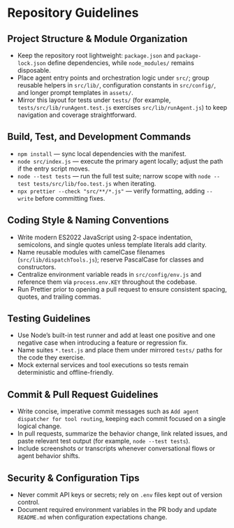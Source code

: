 # Repository Guidelines

## Project Structure & Module Organization
- Keep the repository root lightweight: `package.json` and `package-lock.json` define dependencies, while `node_modules/` remains disposable.
- Place agent entry points and orchestration logic under `src/`; group reusable helpers in `src/lib/`, configuration constants in `src/config/`, and longer prompt templates in `assets/`.
- Mirror this layout for tests under `tests/` (for example, `tests/src/lib/runAgent.test.js` exercises `src/lib/runAgent.js`) to keep navigation and coverage straightforward.

## Build, Test, and Development Commands
- `npm install` — sync local dependencies with the manifest.
- `node src/index.js` — execute the primary agent locally; adjust the path if the entry script moves.
- `node --test tests` — run the full test suite; narrow scope with `node --test tests/src/lib/foo.test.js` when iterating.
- `npx prettier --check "src/**/*.js"` — verify formatting, adding `--write` before committing fixes.

## Coding Style & Naming Conventions
- Write modern ES2022 JavaScript using 2-space indentation, semicolons, and single quotes unless template literals add clarity.
- Name reusable modules with camelCase filenames (`src/lib/dispatchTools.js`); reserve PascalCase for classes and constructors.
- Centralize environment variable reads in `src/config/env.js` and reference them via `process.env.KEY` throughout the codebase.
- Run Prettier prior to opening a pull request to ensure consistent spacing, quotes, and trailing commas.

## Testing Guidelines
- Use Node’s built-in test runner and add at least one positive and one negative case when introducing a feature or regression fix.
- Name suites `*.test.js` and place them under mirrored `tests/` paths for the code they exercise.
- Mock external services and tool executions so tests remain deterministic and offline-friendly.

## Commit & Pull Request Guidelines
- Write concise, imperative commit messages such as `Add agent dispatcher for tool routing`, keeping each commit focused on a single logical change.
- In pull requests, summarize the behavior change, link related issues, and paste relevant test output (for example, `node --test tests`).
- Include screenshots or transcripts whenever conversational flows or agent behavior shifts.

## Security & Configuration Tips
- Never commit API keys or secrets; rely on `.env` files kept out of version control.
- Document required environment variables in the PR body and update `README.md` when configuration expectations change.
